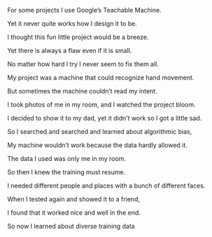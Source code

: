 For some projects I use Google’s Teachable Machine.

Yet it never quite works how I design it to be. 

I thought this fun little project would be a breeze.

Yet there is always a flaw even if it is small.

No matter how hard I try I never seem to fix them all.

My project was a machine that could recognize hand movement.

But sometimes the machine couldn’t read my intent.

I took photos of me in my room, and I watched the project bloom.

I decided to show it to my dad, yet it didn’t work so I got a little sad.

So I searched and searched and learned about algorithmic bias,

My machine wouldn’t work because the data hardly allowed it.

The data I used was only me in my room.

So then I knew the training must resume. 

I needed different people and places with a bunch of different faces.

When I tested again and showed it to a friend,

I found that it worked nice and well in the end.

So now I learned about diverse training data